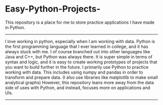 # Easy-Python-Projects-
This repository is a place for me to store practice applications I have made in Python.

-------------------------------------------------------------------------------------------------------------------------------------------------------------------------------------------------------------------------------------

I love working in python, especially when I am working with data. Python is the first programming language that I ever learned in college, and it has always stuck with me. I of course branched out into other languages like Java and C++, but Python was always there. It is super simple in terms of syntax and logic, and it is easy to create working prototypes of projects that you want to build further in the future. I primarily use Python to practice working with data. This includes using numpy and pandas in order to transform and prepare data. (I also use libraries like matplotlib to make small analytical graphs) However, this repository leans more away from the data side of uses with Python, and instead, focuses more on applications and UIs.

-------------------------------------------------------------------------------------------------------------------------------------------------------------------------------------------------------------------------------------



